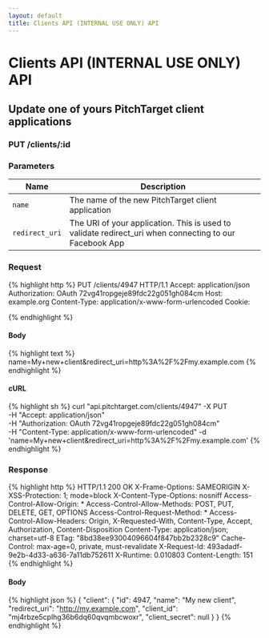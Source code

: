 ```yaml
---
layout: default
title: Clients API (INTERNAL USE ONLY) API
---
```


# Clients API (INTERNAL USE ONLY) API

## Update one of yours PitchTarget client applications

### PUT /clients/:id


### Parameters

Name | Description |
-----|-------------|
`name`  | The name of the new PitchTarget client application |
`redirect_uri`  | The URI of your application. This is used to validate redirect_uri when connecting to our Facebook App |

### Request

{% highlight http %}
PUT /clients/4947 HTTP/1.1
Accept: application/json
Authorization: OAuth 72vg41ropgeje89fdc22g051gh084cm
Host: example.org
Content-Type: application/x-www-form-urlencoded
Cookie: 

{% endhighlight %}

#### Body

{% highlight text %}
name=My+new+client&redirect_uri=http%3A%2F%2Fmy.example.com
{% endhighlight %}

#### cURL

{% highlight sh %}
curl "api.pitchtarget.com/clients/4947" -X PUT \
	-H "Accept: application/json" \
	-H "Authorization: OAuth 72vg41ropgeje89fdc22g051gh084cm" \
	-H "Content-Type: application/x-www-form-urlencoded" -d 'name=My+new+client&redirect_uri=http%3A%2F%2Fmy.example.com'
{% endhighlight %}

### Response

{% highlight http %}
HTTP/1.1 200 OK
X-Frame-Options: SAMEORIGIN
X-XSS-Protection: 1; mode=block
X-Content-Type-Options: nosniff
Access-Control-Allow-Origin: *
Access-Control-Allow-Methods: POST, PUT, DELETE, GET, OPTIONS
Access-Control-Request-Method: *
Access-Control-Allow-Headers: Origin, X-Requested-With, Content-Type, Accept, Authorization, Content-Disposition
Content-Type: application/json; charset=utf-8
ETag: "8bd38ee93004096604f847bb2b2328c9"
Cache-Control: max-age=0, private, must-revalidate
X-Request-Id: 493adadf-9e2b-4d33-a636-7a11db752611
X-Runtime: 0.010803
Content-Length: 151
{% endhighlight %}

#### Body

{% highlight json %}
{
  "client": {
    "id": 4947,
    "name": "My new client",
    "redirect_uri": "http://my.example.com",
    "client_id": "mj4rbze5cplhg36b6dq60qvqmbcwoxr",
    "client_secret": null
  }
}
{% endhighlight %}

